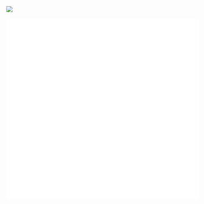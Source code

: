 [![](https://img.shields.io/badge/LinkedIn-0077B5?style=for-the-badge&logo=linkedin&logoColor=white)](https://www.linkedin.com/in/christopherblodgett/)

![Metrics](github-metrics.svg)
